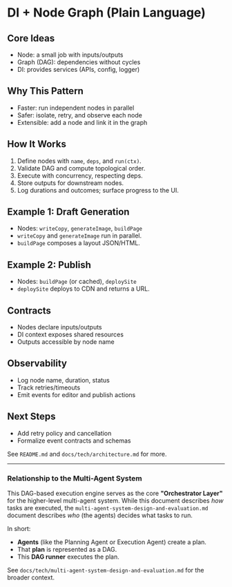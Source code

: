 # DI + Node Graph (Plain Language)

## Core Ideas

- Node: a small job with inputs/outputs
- Graph (DAG): dependencies without cycles
- DI: provides services (APIs, config, logger)

## Why This Pattern

- Faster: run independent nodes in parallel
- Safer: isolate, retry, and observe each node
- Extensible: add a node and link it in the graph

## How It Works

1. Define nodes with `name`, `deps`, and `run(ctx)`.
2. Validate DAG and compute topological order.
3. Execute with concurrency, respecting deps.
4. Store outputs for downstream nodes.
5. Log durations and outcomes; surface progress to the UI.

## Example 1: Draft Generation

- Nodes: `writeCopy`, `generateImage`, `buildPage`
- `writeCopy` and `generateImage` run in parallel.
- `buildPage` composes a layout JSON/HTML.

## Example 2: Publish

- Nodes: `buildPage` (or cached), `deploySite`
- `deploySite` deploys to CDN and returns a URL.

## Contracts

- Nodes declare inputs/outputs
- DI context exposes shared resources
- Outputs accessible by node name

## Observability

- Log node name, duration, status
- Track retries/timeouts
- Emit events for editor and publish actions

## Next Steps

- Add retry policy and cancellation
- Formalize event contracts and schemas

See `README.md` and `docs/tech/architecture.md` for more.

---

### Relationship to the Multi-Agent System

This DAG-based execution engine serves as the core **"Orchestrator Layer"** for the higher-level multi-agent system. While this document describes *how* tasks are executed, the `multi-agent-system-design-and-evaluation.md` document describes *who* (the agents) decides what tasks to run.

In short:
- **Agents** (like the Planning Agent or Execution Agent) create a plan.
- That **plan** is represented as a DAG.
- This **DAG runner** executes the plan.

See `docs/tech/multi-agent-system-design-and-evaluation.md` for the broader context.
